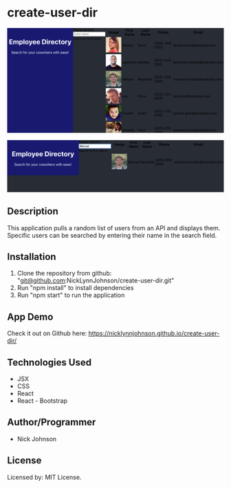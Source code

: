 # create-user-dir

![User-Dir-Main](my-app/public/assets/images/User-Dir-Main.png?raw=true "User-Dir-Main")

![User-Dir-Search](my-app/public/assets/images/User-Dir-Search.png?raw=true "User-Dir-Search")

## Description

This application pulls a random list of users from an API and displays them. Specific users can be searched by entering their name in the search field.

## Installation

1. Clone the repository from github: "git@github.com:NickLynnJohnson/create-user-dir.git"
2. Run "npm install" to install dependencies
3. Run "npm start" to run the application

## App Demo

Check it out on Github here: https://nicklynnjohnson.github.io/create-user-dir/

## Technologies Used

* JSX
* CSS
* React
* React - Bootstrap

## Author/Programmer

* Nick Johnson

## License

Licensed by: MIT License.
